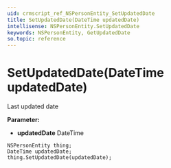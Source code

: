 ```yaml
---
uid: crmscript_ref_NSPersonEntity_SetUpdatedDate
title: SetUpdatedDate(DateTime updatedDate)
intellisense: NSPersonEntity.SetUpdatedDate
keywords: NSPersonEntity, GetUpdatedDate
so.topic: reference
---
```


# SetUpdatedDate(DateTime updatedDate)

Last updated date

**Parameter:** 
 - **updatedDate** DateTime

```crmscript
NSPersonEntity thing;
DateTime updatedDate;
thing.SetUpdatedDate(updatedDate);
```

